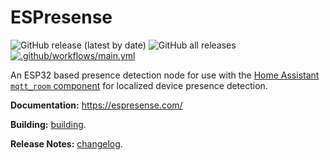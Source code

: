 # ESPresense

![GitHub release (latest by date)](https://img.shields.io/github/v/release/ESPresense/ESPresense)
![GitHub all releases](https://img.shields.io/github/downloads/ESPresense/ESPresense/total)
[![.github/workflows/main.yml](https://github.com/ESPresense/ESPresense/actions/workflows/build.yml/badge.svg)](https://github.com/ESPresense/ESPresense/actions/workflows/main.yml)


An ESP32 based presence detection node for use with the [Home Assistant](https://www.home-assistant.io/) [`mqtt_room` component](https://www.home-assistant.io/components/sensor.mqtt_room/) for localized device presence detection.

**Documentation:** https://espresense.com/

**Building:** [building](./BUILDING.md).

**Release Notes:** [changelog](./CHANGELOG.md).
